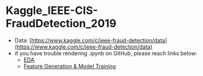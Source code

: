 # Kaggle_IEEE-CIS-FraudDetection_2019

* Data: [https://www.kaggle.com/c/ieee-fraud-detection/data](https://www.kaggle.com/c/ieee-fraud-detection/data)
* if you have trouble rendering .ipynb on GitHub, please reach links below:
  - [EDA](https://colab.research.google.com/drive/1RKXgznQUzMtc_cPwm-wuv5KTEbwww9Eq)
  - [Feature Generation & Model Training](https://colab.research.google.com/drive/1PrLCKhmAPmyRZvlEMHfSLfvgrIz1wTCC)
